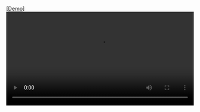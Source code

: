 [<a href="https://imshaikot.github.io/credit-card-scanner/" target="_blank">Demo</a>]
<video width="100%" src="https://github.com/user-attachments/assets/21791814-0f4a-48fd-95e4-2b904082dc36"></video>

